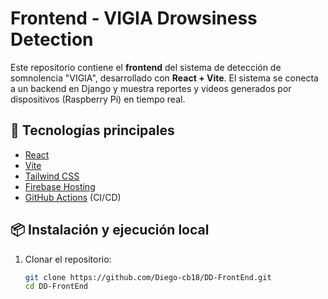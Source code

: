 # Frontend - VIGIA Drowsiness Detection

Este repositorio contiene el **frontend** del sistema de detección de somnolencia "VIGIA", desarrollado con **React + Vite**. El sistema se conecta a un backend en Django y muestra reportes y videos generados por dispositivos (Raspberry Pi) en tiempo real.

## 🚀 Tecnologías principales

- [React](https://reactjs.org/)
- [Vite](https://vitejs.dev/)
- [Tailwind CSS](https://tailwindcss.com/)
- [Firebase Hosting](https://firebase.google.com/docs/hosting)
- [GitHub Actions](https://github.com/features/actions) (CI/CD)

## 📦 Instalación y ejecución local

1. Clonar el repositorio:
   ```bash
   git clone https://github.com/Diego-cb18/DD-FrontEnd.git
   cd DD-FrontEnd
